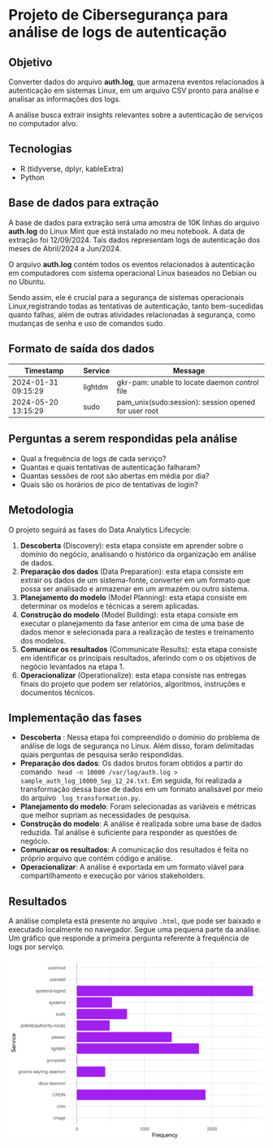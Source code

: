 # Projeto de Cibersegurança para análise de logs de autenticação

## Objetivo

Converter dados do arquivo **auth.log**, que armazena eventos relacionados à autenticação em sistemas Linux, em um arquivo CSV pronto para análise e analisar as informações dos logs.

A análise busca extrair insights relevantes sobre a autenticação de serviços no computador alvo.

## Tecnologias

- R (tidyverse, dplyr, kableExtra)
- Python

## Base de dados para extração

A base de dados para extração será uma amostra de 10K linhas do arquivo **auth.log** do Linux Mint que está instalado no meu notebook. A data de extração foi 12/09/2024. Tais dados representam logs de autenticação dos meses de Abril/2024 a Jun/2024.

O arquivo **auth.log** contém todos os eventos relacionados à autenticação em computadores com sistema operacional Linux baseados no Debian ou no Ubuntu. 

Sendo assim, ele é crucial para a segurança de sistemas operacionais Linux,registrando todas as tentativas de autenticação, tanto bem-sucedidas quanto falhas, além de outras atividades relacionadas à segurança, como mudanças de senha e uso de comandos sudo.

## Formato de saída dos dados

| Timestamp | Service | Message |
| --------- | ------- | ------- |
|    2024-01-31 09:15:29       |    lightdm     |  gkr-pam: unable to locate daemon control file       |
|    2024-05-20 13:15:29       |    sudo     |  pam_unix(sudo:session): session opened for user root      |

## Perguntas a serem respondidas pela análise

- Qual a frequência de logs de cada serviço?
- Quantas e quais tentativas de autenticação falharam?
- Quantas sessões de root são abertas em média por dia?
- Quais são os horários de pico de tentativas de login?

## Metodologia

O projeto seguirá as fases do Data Analytics Lifecycle:

1. **Descoberta** (Discovery): esta etapa consiste em aprender sobre o domínio do negócio, analisando o histórico da organização em análise de dados.
2. **Preparação dos dados** (Data Preparation): esta etapa consiste em extrair os dados de um sistema-fonte, converter em um formato que possa ser analisado e armazenar em um armazém ou outro sistema.
3. **Planejamento do modelo** (Model Planning): esta etapa consiste em determinar os modelos e técnicas a serem aplicadas.
4. **Construção do modelo** (Model Building): esta etapa consiste em executar o planejamento da fase anterior em cima de uma base de dados menor e selecionada para a realização de testes e treinamento dos modelos.
5. **Comunicar os resultados** (Communicate Results): esta etapa consiste em identificar os principais resultados, aferindo com o os objetivos de negócio levantados na etapa 1. 
6. **Operacionalizar** (Operationalize): esta etapa consiste nas entregas finais do projeto que podem ser relatórios, algoritmos, instruções e documentos técnicos. 

## Implementação das fases

- **Descoberta** : Nessa etapa foi compreendido o domínio do problema de análise de logs de segurança no Linux. Além disso, foram delimitadas quais perguntas de pesquisa serão respondidas. 
- **Preparação dos dados**: Os dados brutos foram obtidos a partir do comando <code> head -n 10000 /var/log/auth.log > sample_auth_log_10000_Sep_12_24.txt</code>. Em seguida, foi realizada a transformação dessa base de dados em um formato analisável por meio do arquivo <code> log_transformation.py</code>.
- **Planejamento do modelo**: Foram selecionadas as variáveis e métricas que melhor supriam as necessidades de pesquisa.
- **Construção do modelo**: A análise é realizada sobre uma base de dados reduzida. Tal análise é suficiente para responder as questões de negócio.
- **Comunicar os resultados**: A comunicação dos resultados é feita no próprio arquivo que contém código e análise.
- **Operacionalizar**: A análise é exportada em um formato viável para compartilhamento e execução por vários stakeholders.

## Resultados

A análise completa está presente no arquivo <code>.html</code>, que pode ser baixado e executado localmente no navegador. Segue uma pequena parte da análise. Um gráfico que responde a primeira pergunta referente à frequência de logs por serviço. 

![Alt text](service_log_frequency.png "Frequência de logs por serviço")
